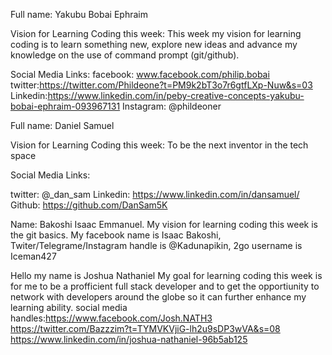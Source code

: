 Full name: Yakubu Bobai Ephraim

Vision for Learning Coding this week:
This week my vision for learning coding is to learn something new, explore new ideas and advance my knowledge on the use of command prompt (git/github).

Social Media Links:
facebook: www.facebook.com/philip.bobai
twitter:https://twitter.com/Phildeone?t=PM9k2bT3o7r6gtfLXp-Nuw&s=03
Linkedin:https://www.linkedin.com/in/peby-creative-concepts-yakubu-bobai-ephraim-093967131
Instagram: @phildeoner

Full name: 
Daniel Samuel

Vision for Learning Coding this week:
To be the next inventor in the tech space

Social Media Links:

twitter: @_dan_sam
Linkedin: https://www.linkedin.com/in/dansamuel/
Github: https://github.com/DanSam5K

Name: Bakoshi Isaac Emmanuel.
My vision for learning coding this week is the git basics.
My facebook name is Isaac Bakoshi, Twiter/Telegrame/Instagram handle is @Kadunapikin, 2go username is Iceman427

Hello my name is Joshua Nathaniel
My goal for learning coding this week is for me to be a profficient full stack developer and to get the opportiunity to network with developers around the globe so it can further enhance my learning ability.
social media handles:https://www.facebook.com/Josh.NATH3 
https://twitter.com/Bazzzim?t=TYMVKVjiG-lh2u9sDP3wVA&s=08
https://www.linkedin.com/in/joshua-nathaniel-96b5ab125